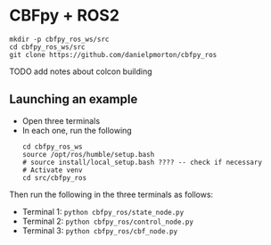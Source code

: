 # CBFpy + ROS2 

```
mkdir -p cbfpy_ros_ws/src
cd cbfpy_ros_ws/src
git clone https://github.com/danielpmorton/cbfpy_ros
```


TODO add notes about colcon building


## Launching an example

- Open three terminals
- In each one, run the following
    ```
    cd cbfpy_ros_ws
    source /opt/ros/humble/setup.bash
    # source install/local_setup.bash ???? -- check if necessary
    # Activate venv
    cd src/cbfpy_ros
    ```
Then run the following in the three terminals as follows:

- Terminal 1: `python cbfpy_ros/state_node.py`
- Terminal 2: `python cbfpy_ros/control_node.py`
- Terminal 3: `python cbfpy_ros/cbf_node.py`

